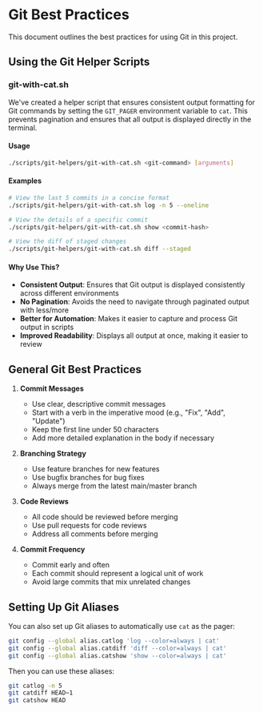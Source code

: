 # Git Best Practices

This document outlines the best practices for using Git in this project.

## Using the Git Helper Scripts

### git-with-cat.sh

We've created a helper script that ensures consistent output formatting for Git commands by setting the `GIT_PAGER` environment variable to `cat`. This prevents pagination and ensures that all output is displayed directly in the terminal.

#### Usage

```bash
./scripts/git-helpers/git-with-cat.sh <git-command> [arguments]
```

#### Examples

```bash
# View the last 5 commits in a concise format
./scripts/git-helpers/git-with-cat.sh log -n 5 --oneline

# View the details of a specific commit
./scripts/git-helpers/git-with-cat.sh show <commit-hash>

# View the diff of staged changes
./scripts/git-helpers/git-with-cat.sh diff --staged
```

#### Why Use This?

- **Consistent Output**: Ensures that Git output is displayed consistently across different environments
- **No Pagination**: Avoids the need to navigate through paginated output with less/more
- **Better for Automation**: Makes it easier to capture and process Git output in scripts
- **Improved Readability**: Displays all output at once, making it easier to review

## General Git Best Practices

1. **Commit Messages**

   - Use clear, descriptive commit messages
   - Start with a verb in the imperative mood (e.g., "Fix", "Add", "Update")
   - Keep the first line under 50 characters
   - Add more detailed explanation in the body if necessary

2. **Branching Strategy**

   - Use feature branches for new features
   - Use bugfix branches for bug fixes
   - Always merge from the latest main/master branch

3. **Code Reviews**

   - All code should be reviewed before merging
   - Use pull requests for code reviews
   - Address all comments before merging

4. **Commit Frequency**
   - Commit early and often
   - Each commit should represent a logical unit of work
   - Avoid large commits that mix unrelated changes

## Setting Up Git Aliases

You can also set up Git aliases to automatically use `cat` as the pager:

```bash
git config --global alias.catlog 'log --color=always | cat'
git config --global alias.catdiff 'diff --color=always | cat'
git config --global alias.catshow 'show --color=always | cat'
```

Then you can use these aliases:

```bash
git catlog -n 5
git catdiff HEAD~1
git catshow HEAD
```
